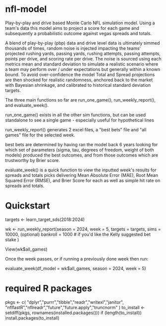 # nfl-model
Play-by-play and drive based Monte Carlo NFL simulation model. Using a team's data this model aims to project a score for each game and subsequently a probabilistic outcome against vegas spreads and totals. 

A blend of play-by-play (pbp) data and drive level data is ultimately simmed thousands of times, random noise is injected impacting the teams' projected rushing yards, passing yards, rushing attempts, passing attempts, points per drive, and scoring rate per drive. The noise is sourced using each metrics mean and standard deviation to simulate a realistic scenario where a team may perform over / under expectations but generally within a known bound. To avoid over-confidence the model Total and Spread projections are then shocked for realistic randomness, anchored back to the market with Bayesian shrinkage, and calibrated to historical standard deviation targets. 

The three main functions so far are run_one_game(), run_weekly_report(), and evaluate_week(). 

run_one_game() exists in all the other sim functions, but can be used standalone to see a single game - especially useful for hypothetical lines

run_weekly_report() generates 2 excel files, a "best bets" file and "all games" file for the selected week. 
  
  best bets are determined by having ran the model back 6 years looking for which set of parameters (sigma, tau, degrees of freedom, weight of both models) produced the best outcomes, and from those outcomes which are trustworthy by Brier score. 

evaluate_week() is a quick function to view the inputted week's results for spreads and totals picks delivering Mean Absolute Error (MAE), Root Mean Squared Error (RMSE), and Brier Score for each as well as simple hit rate on spreads and totals. 


# Quickstart

targets <- learn_target_sds(2018:2024)

wk <- run_weekly_report(season = 2024, week = 5, targets = targets, sims = 10000, (optional) bankroll = 1000 # if you'd like the Kelly suggested bet stake )

View(wk$all_games)


Once the week passes, or if running a previously done week then run:

evaluate_week(df_model = wk$all_games, season = 2024, week = 5)

# required R packages
pkgs <- c(
  "dplyr","purrr","tibble","readr","writexl","janitor",
  "nflfastR","nflreadr","future","future.apply","truncnorm"
)
to_install <- setdiff(pkgs, rownames(installed.packages()))
if (length(to_install)) install.packages(to_install)
